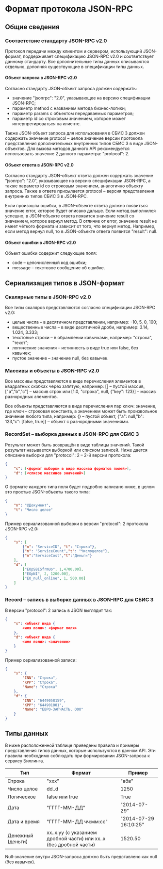 # Формат протокола JSON-RPC

## Общие сведения

### Соответствие стандарту JSON-RPC v2.0

Протокол передачи между клиентом и сервером, использующий JSON-формат, поддерживает спецификацию JSON-RPC v2.0 и соответствует данному стандарту. Все дополнительные типы данных описываются отдельно, дополняя существующие в спецификации типы данных.

#### Объект запроса в JSON-RPC v2.0

Согласно стандарту JSON-объект запроса должен содержать:

- значение "jsonrpc": "2.0", указывающее на версию спецификации JSON-RPC;
- параметр method с названием метода бизнес-логики;
- параметр params с объектом передаваемых параметров;
- параметр id со строковым значением, которое может интерпретироваться на клиенте.

Также JSON-объект запроса для использования в СБИС 3 должен содержать значение protocol – целое значение версии протокола представления дополнительных внутренних типов СБИС 3 в виде JSON-объектов. Для вызова методов данного API рекомендуется использовать значение 2 данного параметра: "protocol": 2.

#### Объект ответа в JSON-RPC v2.0

Согласно стандарту JSON-объект ответа должен содержать значение "jsonrpc": "2.0", указывающее на версию спецификации JSON-RPC, а также параметр id со строковым значением, аналогично объекту запроса. Также в ответе присылается protocol – версия представления внутренних типов СБИС 3 в JSON-RPC.

Если произошла ошибка, в JSON-объекте ответа должно появиться значение error, которое будет описано дальше. Если метод выполнился успешно, в JSON-объекте ответа появится значение result со значением, которое вернул метод. В отличие от error, значение result не имеет чёткого формата и зависит от того, что вернул метод. Например, если метод вернул null, то в JSON-объекте ответа появится "result": null.

#### Объект ошибки в JSON-RPC v2.0

Объект ошибки содержит следующие поля:

- code – целочисленный код ошибки;
- message – текстовое сообщение об ошибке.

## Сериализация типов в JSON-формат

### Скалярные типы в JSON-RPC v2.0

Все типы скаляров представляются согласно спецификации JSON-RPC v2.0:

- целые числа – в десятичном представлении, например: -10, 5, 0, 100;
- вещественные числа – в виде десятичной дроби, например: 3.14, 1.024, 3.333;
- текстовые строки – в обрамлении кавычками, например: "строка", "текст";
- логические значения – истинность в виде true или false, без кавычек;
- пустое значение – значение null, без кавычек.

### Массивы и объекты в JSON-RPC v2.0

Все массивы представляются в виде перечисления элементов в квадратных скобках через запятую, например: [] – пустой массив, ["a","b","c"] – массив строк или [1.0, "строка", null, {"key": 123}] – массив разнородных элементов.

Все объекты представляются в виде перечисления пар ключ: значение, где ключ – строковая константа, а значением может быть произвольное значение любого типа, например: {} – пустой объект, {"a": null,"b": 123,"c": [false, true]} – объект с разнородными значениями.

### RecordSet – выборка данных в JSON-RPC для СБИС 3

Результат может быть возвращён в виде таблицы значений. Такой результат называется выборкой или списком записей. Ниже дается описание выборки для "protocol": 2 – 2-й версии протокола:

```json
{
    "s": [<формат выборки в виде массива форматов полей>],
    "d": [<список массивов значений>]
}
```

О формате каждого типа поля будет подробно написано ниже, в целом это простые JSON-объекты такого типа:

```json
{
    "n": "@Документ",
    "t": "Число целое"
}
```

Пример сериализованной выборки в версии "protocol": 2 протокола JSON-RPC v2.0:

```json
{
    "s": [
        {"n": "ServiceID", "t": "Строка"}, 
        {"n": "ServiceCount","t": "Числоцелое"},
        {"n":"ServiceCost","t":"Деньги"}
    ],
    "d": [
        ["EOpSBISfrmUo", 1,4700.00],
        ["EOpNI", 2, 1200.00],
        ["EO_null_online", 1, 500.00]
    ]
}
```

### Record – запись в выборке данных в JSON-RPC для СБИС 3

В версии "protocol": 2 запись в JSON выглядит так:

```json
{
    "s": <объект вида {
        <имя поля>: <формат поля>
    },
    "d": <объект вида {
        <имя поля>: <значение>
    }
}
```

Пример сериализованной записи:

```json
{
    "s": {
        "INN": "Строка",
        "KPP": "Строка",
        "Name": "Строка"
    },
    "d": {
        "INN": "6449058159",
        "KPP": "644901001",
        "Name": "ЕВРО-ЗАПЧАСТЬ, ООО"
    }
}
```

## Типы данных

В ниже расположенной таблице приведены правила и примеры представления типов данных, которые используются в данном API. Эти правила необходимо соблюдать при формировании JSON-запроса к сервису Биллинга.

| Тип          | Формат                          | Пример     |
|--------------|---------------------------------|------------|
| Строка      | "xxx"                           | "абв"     |
| Число целое | dd..d                           | 1250      |
| Логическое  | false или true                  | True      |
| Дата        | "ГГГГ-ММ-ДД"                    | "2014-07-29" |
| Дата и время| "ГГГГ-ММ-ДД чч:мм:сс"           | "2014-07-29 16:10:25" |
| Денежный (деньги) | xx..x.yy (с указанием дробной части) или xx..x (без дробной части) | 1520.50 |

Null-значение внутри JSON-запроса должно быть представлено как null (без кавычек).